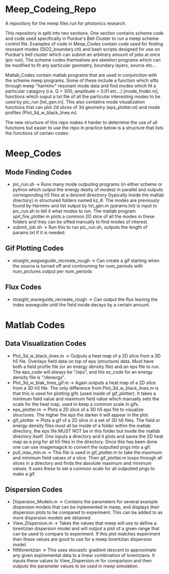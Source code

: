 # Meep_Codeing_Repo
A repository for the meep files run for photonics research.

This repository is split into two sections. One section contains scheme code and code used specifically in Purdue's Bell Cluster to run a meep scheme control file. Examples of code in Meep_Codes contain code used for finding resosant modes (SiO2_boundary.ctl) and bash scripts designed for use on Purdue's bell cluster which can submit an arbitrary amount of jobs at once (pic run). The scheme codes themselves are skeleton programs which can be modified to fit any particular geometry, boundary layers, source etc...

Matlab_Codes contain matlab programs that are used in conjunction with the scheme meep programs. Some of these include a function which sifts through meep "harminv" resonant mode data and find modes which fit a particular catagory  (i.e. Q > 300, amplitude > 0.01 etc...) [mode_finder.m], functions which ouput a txt file of all the particular interesting modes to be used by pic_run [txt_gen.m]. This also contatins mode visualization functions that can plot 2d slices of 3d geometry (eps_plotter.m) and mode profiles (Plot_3d_w_black_lines.m).

The new structure of this repo makes it harder to determine the use of all functions but easier to use the repo in practice below is a structure that lists the functions of certain codes:

# Meep_Codes
## Mode Finding Codes
- pic_run.sh -> Runs many mode outputing programs (in either scheme or python which output the energy desity of modes) in parallel and outputs corresponding h5 files at a desired directrory (typically inside the matlab directory) in structured folders named kz_#. The modes are previously found by Harminv and list output by txt_gen.m (params.txt) is input to pic_run.sh to tell it what modes to run. The matlab program spit_fire_plotter.m plots a common 2D slice of all the modes in these folders and they can be sifted manually to find modes of interest.
- submit_job.sh -> Run this to run pic_run.sh, outputs the length of params.txt if it is needed.
## Gif Plotting Codes
- straight_wagveguide_recreate_rough -> Can create a gif starting when the source is turned off and continuming for num_periods with num_pictures output per num_periods
## Flux Codes
- straight_waveguide_recreate_rough -> Can output the flux leaving the index waveguide until the field inside decays by a certain amount.

# Matlab Codes
## Data Visualization Codes
- Plot_3d_w_black_lines.m -> Outputs a heat map of a 2D slice from a 3D h5 file. Overlays field data on top of eps (structure) data. Must have both a field profile file (or an energy density file) and an eps file to run. The eps_code will always be "/eps", and the ez_code for an energy density file is "/denergy".
- Plot_3d_w_blak_lines_gif.m -> Again outputs a heat map of a 2D slice from a 3D h5 file. The only difference from Plot_3d_w_black_lines.m is that this is used for plotting gifs (used inside of gif_plotter). It takes a minimum field value and maximum field value which manually sets the scale for the heat map, used to keep a common scale in gifs.
- eps_plotter.m -> Plots a 2D slice of a 3D h5 eps file to visualize structures. The higher the eps the darker it will appear in the plot.
- gif_plotter -> Plots a gif of a 2D slice in a set of 3D h5 files. The field or energy density files must all be inside of a folder within the matlab directory, the eps file MUST NOT be in this folder but inside the matlab directory itself. One inputs a directory and it plots and saves the 2D heat map as a png for all h5 files in the directory. Once this has been done one can use imagemagick to convert the outputted pngs into a gif.
- pull_max_min.m -> This file is used in gif_plotter.m to take the maximum and minimum field values of a slice. Then gif_plotter.m loops through all slices in a directory and finds the absolute maximum and minimum values. It uses these to set a common scale for all outputted pngs to make a gif.
## Dispersion Codes
- Dispersion_Models.m -> Contains the parameters for several example dispersion models that can be inplemented in meep, and displays their dispersion plots to be compared to experiment. This can be added to as more dispersion models are obtained.
- View_Dispersion.m -> Takes the values that meep will use to define a lorentzian dispersion model and will output a plot of a given range that can be used to compare to experiment. If this plot matches experiment then these values are good to use for a meep lorentzian dispersion model.
- fitNlorentzian -> This uses stocasitc gradient descent to approximate any given expiremental data to a linear combination of lorentzians. It inputs these values to View_Dispersion.m for comparison and then outputs the parameter values to be used in meep simulation.
